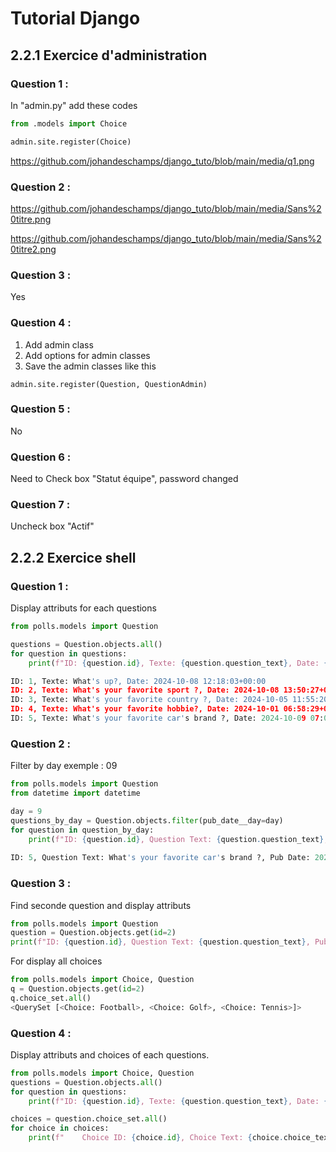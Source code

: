 # **Tutorial Django**  
## 2.2.1 Exercice d'administration


### Question 1 :
In "admin.py" add these codes
``` python
from .models import Choice

admin.site.register(Choice)
```

https://github.com/johandeschamps/django_tuto/blob/main/media/q1.png

### Question 2 :

https://github.com/johandeschamps/django_tuto/blob/main/media/Sans%20titre.png

https://github.com/johandeschamps/django_tuto/blob/main/media/Sans%20titre2.png

### Question 3 : 

Yes

### Question 4 :

1. Add admin class
2. Add options for admin classes
3. Save the admin classes like this 
``` pyhton
admin.site.register(Question, QuestionAdmin)
```
### Question 5 : 

No

### Question 6 :

Need to Check box "Statut équipe", password changed

### Question 7 :

Uncheck box "Actif"

## 2.2.2 Exercice shell

### Question 1 :

Display attributs for each questions

````python
from polls.models import Question

questions = Question.objects.all()
for question in questions:
    print(f"ID: {question.id}, Texte: {question.question_text}, Date: {question.pub_date}")

ID: 1, Texte: What's up?, Date: 2024-10-08 12:18:03+00:00
ID: 2, Texte: What's your favorite sport ?, Date: 2024-10-08 13:50:27+00:00
ID: 3, Texte: What's your favorite country ?, Date: 2024-10-05 11:55:20+00:00
ID: 4, Texte: What's your favorite hobbie?, Date: 2024-10-01 06:58:29+00:00
ID: 5, Texte: What's your favorite car's brand ?, Date: 2024-10-09 07:02:29+00:00
```` 

### Question 2 :

Filter by day
exemple : 09

````python
from polls.models import Question
from datetime import datetime

day = 9
questions_by_day = Question.objects.filter(pub_date__day=day)
for question in question_by_day:
    print(f"ID: {question.id}, Question Text: {question.question_text}, Pub Date: {question.pub_date}")
    
ID: 5, Question Text: What's your favorite car's brand ?, Pub Date: 2024-10-09 07:02:29+00:00
````

### Question 3 :

Find seconde question and display attributs 

````python
from polls.models import Question
question = Question.objects.get(id=2)
print(f"ID: {question.id}, Question Text: {question.question_text}, Pub Date: {question.pub_date}")
````

For display all choices
````python
from polls.models import Choice, Question
q = Question.objects.get(id=2)
q.choice_set.all()
<QuerySet [<Choice: Football>, <Choice: Golf>, <Choice: Tennis>]>
````

### Question 4 :

Display attributs and choices of each questions.

````python
from polls.models import Choice, Question
questions = Question.objects.all()
for question in questions:
    print(f"ID: {question.id}, Texte: {question.question_text}, Date: {question.pub_date}")

choices = question.choice_set.all()
for choice in choices:
    print(f"    Choice ID: {choice.id}, Choice Text: {choice.choice_text}, Votes: {choice.votes}")
````